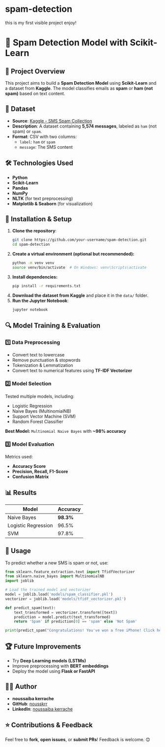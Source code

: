 # spam-detection
this is my first visible project enjoy!
# 📧 Spam Detection Model with Scikit-Learn

## 📌 Project Overview
This project aims to build a **Spam Detection Model** using **Scikit-Learn** and a dataset from **Kaggle**. The model classifies emails as **spam** or **ham (not spam)** based on text content. 

## 📂 Dataset
- **Source**: [Kaggle - SMS Spam Collection](https://www.kaggle.com/datasets/uciml/sms-spam-collection-dataset)
- **Description**: A dataset containing **5,574 messages**, labeled as `ham` (not spam) or `spam`.
- **Format**: CSV with two columns: 
  - `label`: `ham` or `spam`
  - `message`: The SMS content

## 🛠 Technologies Used
- **Python**
- **Scikit-Learn**
- **Pandas**
- **NumPy**
- **NLTK** (for text preprocessing)
- **Matplotlib & Seaborn** (for visualization)

## 🚀 Installation & Setup
1. **Clone the repository**:
   ```bash
   git clone https://github.com/your-username/spam-detection.git
   cd spam-detection
   ```
2. **Create a virtual environment (optional but recommended):**
   ```bash
   python -m venv venv
   source venv/bin/activate  # On Windows: venv\Scripts\activate
   ```
3. **Install dependencies:**
   ```bash
   pip install -r requirements.txt
   ```
4. **Download the dataset from Kaggle** and place it in the `data/` folder.
5. **Run the Jupyter Notebook**:
   ```bash
   jupyter notebook
   ```

## 🔍 Model Training & Evaluation
### 1️⃣ Data Preprocessing
- Convert text to lowercase
- Remove punctuation & stopwords
- Tokenization & Lemmatization
- Convert text to numerical features using **TF-IDF Vectorizer**

### 2️⃣ Model Selection
Tested multiple models, including:
- Logistic Regression
- Naive Bayes (MultinomialNB)
- Support Vector Machine (SVM)
- Random Forest Classifier

**Best Model:** `Multinomial Naive Bayes` with **~98% accuracy**

### 3️⃣ Model Evaluation
Metrics used:
- **Accuracy Score**
- **Precision, Recall, F1-Score**
- **Confusion Matrix**

## 📊 Results
| Model | Accuracy |
|------------|-----------|
| Naive Bayes | **98.3%** |
| Logistic Regression | 96.5% |
| SVM | 97.8% |

## 📎 Usage
To predict whether a new SMS is spam or not, use:
```python
from sklearn.feature_extraction.text import TfidfVectorizer
from sklearn.naive_bayes import MultinomialNB
import joblib

# Load the trained model and vectorizer
model = joblib.load('models/spam_classifier.pkl')
vectorizer = joblib.load('models/tfidf_vectorizer.pkl')

def predict_spam(text):
    text_transformed = vectorizer.transform([text])
    prediction = model.predict(text_transformed)
    return 'Spam' if prediction[0] == 'spam' else 'Not Spam'

print(predict_spam("Congratulations! You've won a free iPhone! Click here to claim."))
```

## 🏆 Future Improvements
- Try **Deep Learning models (LSTMs)**
- Improve preprocessing with **BERT embeddings**
- Deploy the model using **Flask or FastAPI**

## 👩‍💻 Author
- **noussaiba kerrache**
- **GitHub**: [nousskrr](https://github.com/nousskrr)
- **LinkedIn**: [noussaiba kerrache](https://www.linkedin.com/in/krr-noussaiba-a03892312/)

## ⭐ Contributions & Feedback
Feel free to **fork**, **open issues**, or **submit PRs**! Feedback is welcome. 😊

